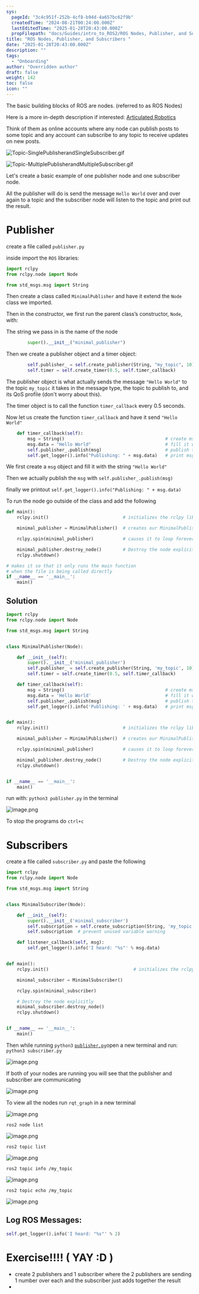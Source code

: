 ```yaml
---
sys:
  pageId: "3c4c951f-252b-4cf8-b94d-4a657bc62f9b"
  createdTime: "2024-08-21T00:24:00.000Z"
  lastEditedTime: "2025-01-28T20:43:00.000Z"
  propFilepath: "docs/Guides/intro_to_ROS2/ROS Nodes, Publisher, and Subscribers .md"
title: "ROS Nodes, Publisher, and Subscribers "
date: "2025-01-28T20:43:00.000Z"
description: ""
tags:
  - "Onboarding"
author: "Overridden author"
draft: false
weight: 142
toc: false
icon: ""
---
```


The basic building blocks of ROS are nodes. (referred to as ROS Nodes)

Here is a more in-depth description if interested: [Articulated Robotics](https://articulatedrobotics.xyz/tutorials/ready-for-ros/ros-overview#2-nodes)

Think of them as online accounts where any node can publish posts to some topic and any account can subscribe to any topic to receive updates on new posts.

![Topic-SinglePublisherandSingleSubscriber.gif](https://docs.ros.org/en/humble/_images/Topic-SinglePublisherandSingleSubscriber.gif)

![Topic-MultiplePublisherandMultipleSubscriber.gif](https://docs.ros.org/en/humble/_images/Topic-MultiplePublisherandMultipleSubscriber.gif)

Let's create a basic example of one publisher node and one subscriber node.

All the publisher will do is send the message `Hello World` over and over again to a topic and the subscriber node will listen to the topic and print out the result.

# Publisher

create a file called `publisher.py` 

inside import the `ROS` libraries:

```python
import rclpy
from rclpy.node import Node

from std_msgs.msg import String
```

Then create a class called `MinimalPublisher` and have it extend the `Node` class we imported.

Then in the constructor, we first run the parent class’s constructor, `Node`, with:

The string we pass in is the name of the node

```python
        super().__init__("minimal_publisher")
```

Then we create a publisher object and a timer object:

```python
        self.publisher_ = self.create_publisher(String, "my_topic", 10)
        self.timer = self.create_timer(0.5, self.timer_callback)
```

The publisher object is what actually sends the message `"Hello World"` to the topic `my_topic` it takes in the message type, the topic to publish to, and its QoS profile (don't worry about this).

The timer object is to call the function `timer_callback` every 0.5 seconds.

Now let us create the function `timer_callback` and have it send `"Hello World"`

```python
    def timer_callback(self):
        msg = String()                                      # create msg object
        msg.data = "Hello World"                            # fill it with data
        self.publisher_.publish(msg)                        # publish the message
        self.get_logger().info("Publishing: " + msg.data)   # print msg
```

We first create a `msg` object and fill it with the string `"Hello World"`

Then we actually publish the `msg` with `self.publisher_.publish(msg)`

finally we printout `self.get_logger().info("Publishing: " + msg.data)`

To run the node go outside of the class and add the following

```python
def main():
    rclpy.init()                            # initializes the rclpy library

    minimal_publisher = MinimalPublisher()  # creates our MinimalPublisher object

    rclpy.spin(minimal_publisher)           # causes it to loop forever

    minimal_publisher.destroy_node()        # Destroy the node explicitly
    rclpy.shutdown()

# makes it so that it only runs the main function
# when the file is being called directly
if __name__ == '__main__': 
    main()
```

## Solution

```python
import rclpy
from rclpy.node import Node

from std_msgs.msg import String


class MinimalPublisher(Node):

    def __init__(self):
        super().__init__('minimal_publisher')
        self.publisher_ = self.create_publisher(String, 'my_topic', 10)
        self.timer = self.create_timer(0.5, self.timer_callback)

    def timer_callback(self):
        msg = String()                                      # create msg object
        msg.data = 'Hello World'                            # fill it with data
        self.publisher_.publish(msg)                        # publish the message
        self.get_logger().info('Publishing: ' + msg.data)   # print msg


def main():
    rclpy.init()                            # initializes the rclpy library

    minimal_publisher = MinimalPublisher()  # creates our MinimalPublisher object

    rclpy.spin(minimal_publisher)           # causes it to loop forever

    minimal_publisher.destroy_node()        # Destroy the node explicitly
    rclpy.shutdown()


if __name__ == '__main__':
    main()
```

run with: `python3 publisher.py` in the terminal

![image.png](https://prod-files-secure.s3.us-west-2.amazonaws.com/d518164a-d88e-44d1-a4ee-3adb3bd8bce0/9214accb-ad5b-44f1-a31c-b3167c59138b/image.png?X-Amz-Algorithm=AWS4-HMAC-SHA256&X-Amz-Content-Sha256=UNSIGNED-PAYLOAD&X-Amz-Credential=ASIAZI2LB466R4NUAKXF%2F20250319%2Fus-west-2%2Fs3%2Faws4_request&X-Amz-Date=20250319T181150Z&X-Amz-Expires=3600&X-Amz-Security-Token=IQoJb3JpZ2luX2VjEB8aCXVzLXdlc3QtMiJHMEUCIAcFJ1TaMNlOnBPKNgPVU8TH0OlDH0TvW%2BLLTZoEndFsAiEAnQnfLG9wT8Yjypm88HFxoPvsZ1DHV%2B4Sq9jlxz%2BBJLEq%2FwMIeBAAGgw2Mzc0MjMxODM4MDUiDKJza%2FYFGGHotJ0KsircA7QBBHM0rr%2FpYdnG%2BTVxc3IJPN%2F%2BWT9XWfR2H6Lyb1JTG5qQoEv3EDEo%2BqghXP24O7BvyyXJCLA8pM%2B2%2Bg46SNAPP4xGh%2F%2FNrJaSt%2Fi600WDpAknNG9qcJ%2BjWly4cYCjUg7Rc5A5inj4LGBanBeGXaaeW%2BAc2%2Fs84ls6PRhQIp46zdQQrS6DfJznTxgJ7XF6ATKUFwQqEiMFRPzlPzCewy5DXMVjwl7uGINgFNpHKx7GUhoeIc9IX9OIQogmX4UJX1sypviJOR7vuVL9YmGWBPg8r7iK4rriI0iUdlNQMeFGrm5dNWuXuj6%2F7OXjpXfc2FW9OOuqEhlCCV5WUO8GPFL2%2B%2BTtMPvnG3vdCNR9Roc03nnxZVV6qrrhxemAzlNX5J6YrdPEDV5FMVvF5lkDJIUZ2f8cyXmRvQ%2F4TDhOQsZt%2FLLwy74ziprn3uBDqzqwmc3jNxalAZke%2FHJ6goNKwHQ0vgBTlZzodm9VJ1FKVCvgTLKgAK6GmuIjuQUAnnZbdlATHnjwHXPHg1U%2B9ZgZ9nl%2BsUfFUYc0DcPaUpL82LsSiVLhEcJd564ICkX4mcRWRH32kJ6TeQbrd%2BLEcnnlB%2BxpPRZfgBczPjtdMIeYFy9V1OcpLbwfL%2Bw3%2BLgPMNO8674GOqUB9QmUT1lLroOKYRpdRy1fIZsGDHstoH8DtZNRxTuEFHndnmAkjdAX3D03%2BdsI3CCJ%2Fr3CnKuXhGimcGrLP%2FV6ewWhKZnXEnEODeIwcal2SBa7ms4ZZp%2BCPovWd1v%2F6iagqN4ldqceH8qQVd%2Fz3KluH7F7qxbRFvAxPCcC8WKX%2FOjlkeGmgT6Ft0CE5xntfTx1QBq749hqhfp51f3k6VeSr5escm3J&X-Amz-Signature=569d334a6bffa03d8aa453d1157a38ac416b1cd4c731dc54f3d44990fda2df31&X-Amz-SignedHeaders=host&x-id=GetObject)

To stop the programs do `ctrl+c`

# Subscribers

create a file called `subscriber.py` and paste the following

```python
import rclpy
from rclpy.node import Node

from std_msgs.msg import String


class MinimalSubscriber(Node):

    def __init__(self):
        super().__init__('minimal_subscriber')
        self.subscription = self.create_subscription(String, 'my_topic', self.listener_callback, 10)
        self.subscription  # prevent unused variable warning

    def listener_callback(self, msg):
        self.get_logger().info('I heard: "%s"' % msg.data)


def main():
    rclpy.init()                                # initializes the rclpy library

    minimal_subscriber = MinimalSubscriber()

    rclpy.spin(minimal_subscriber)

    # Destroy the node explicitly
    minimal_subscriber.destroy_node()
    rclpy.shutdown()


if __name__ == '__main__':
    main()
```

Then while running `python3` [`publisher.py`](http://publisher.py/)open a new terminal and run: `python3 subscriber.py` 

![image.png](https://prod-files-secure.s3.us-west-2.amazonaws.com/d518164a-d88e-44d1-a4ee-3adb3bd8bce0/611fccf2-c738-4dbd-94e9-98f209092866/image.png?X-Amz-Algorithm=AWS4-HMAC-SHA256&X-Amz-Content-Sha256=UNSIGNED-PAYLOAD&X-Amz-Credential=ASIAZI2LB466R4NUAKXF%2F20250319%2Fus-west-2%2Fs3%2Faws4_request&X-Amz-Date=20250319T181150Z&X-Amz-Expires=3600&X-Amz-Security-Token=IQoJb3JpZ2luX2VjEB8aCXVzLXdlc3QtMiJHMEUCIAcFJ1TaMNlOnBPKNgPVU8TH0OlDH0TvW%2BLLTZoEndFsAiEAnQnfLG9wT8Yjypm88HFxoPvsZ1DHV%2B4Sq9jlxz%2BBJLEq%2FwMIeBAAGgw2Mzc0MjMxODM4MDUiDKJza%2FYFGGHotJ0KsircA7QBBHM0rr%2FpYdnG%2BTVxc3IJPN%2F%2BWT9XWfR2H6Lyb1JTG5qQoEv3EDEo%2BqghXP24O7BvyyXJCLA8pM%2B2%2Bg46SNAPP4xGh%2F%2FNrJaSt%2Fi600WDpAknNG9qcJ%2BjWly4cYCjUg7Rc5A5inj4LGBanBeGXaaeW%2BAc2%2Fs84ls6PRhQIp46zdQQrS6DfJznTxgJ7XF6ATKUFwQqEiMFRPzlPzCewy5DXMVjwl7uGINgFNpHKx7GUhoeIc9IX9OIQogmX4UJX1sypviJOR7vuVL9YmGWBPg8r7iK4rriI0iUdlNQMeFGrm5dNWuXuj6%2F7OXjpXfc2FW9OOuqEhlCCV5WUO8GPFL2%2B%2BTtMPvnG3vdCNR9Roc03nnxZVV6qrrhxemAzlNX5J6YrdPEDV5FMVvF5lkDJIUZ2f8cyXmRvQ%2F4TDhOQsZt%2FLLwy74ziprn3uBDqzqwmc3jNxalAZke%2FHJ6goNKwHQ0vgBTlZzodm9VJ1FKVCvgTLKgAK6GmuIjuQUAnnZbdlATHnjwHXPHg1U%2B9ZgZ9nl%2BsUfFUYc0DcPaUpL82LsSiVLhEcJd564ICkX4mcRWRH32kJ6TeQbrd%2BLEcnnlB%2BxpPRZfgBczPjtdMIeYFy9V1OcpLbwfL%2Bw3%2BLgPMNO8674GOqUB9QmUT1lLroOKYRpdRy1fIZsGDHstoH8DtZNRxTuEFHndnmAkjdAX3D03%2BdsI3CCJ%2Fr3CnKuXhGimcGrLP%2FV6ewWhKZnXEnEODeIwcal2SBa7ms4ZZp%2BCPovWd1v%2F6iagqN4ldqceH8qQVd%2Fz3KluH7F7qxbRFvAxPCcC8WKX%2FOjlkeGmgT6Ft0CE5xntfTx1QBq749hqhfp51f3k6VeSr5escm3J&X-Amz-Signature=44da2cddfda0ec2ff8acbddd1e197b3be02f2158eafe2a7c8054c5374a8df899&X-Amz-SignedHeaders=host&x-id=GetObject)

If both of your nodes are running you will see that the publisher and subscriber are communicating

![image.png](https://prod-files-secure.s3.us-west-2.amazonaws.com/d518164a-d88e-44d1-a4ee-3adb3bd8bce0/eea428b5-1cf0-43bb-a30b-81cbaf6c5c78/image.png?X-Amz-Algorithm=AWS4-HMAC-SHA256&X-Amz-Content-Sha256=UNSIGNED-PAYLOAD&X-Amz-Credential=ASIAZI2LB466R4NUAKXF%2F20250319%2Fus-west-2%2Fs3%2Faws4_request&X-Amz-Date=20250319T181150Z&X-Amz-Expires=3600&X-Amz-Security-Token=IQoJb3JpZ2luX2VjEB8aCXVzLXdlc3QtMiJHMEUCIAcFJ1TaMNlOnBPKNgPVU8TH0OlDH0TvW%2BLLTZoEndFsAiEAnQnfLG9wT8Yjypm88HFxoPvsZ1DHV%2B4Sq9jlxz%2BBJLEq%2FwMIeBAAGgw2Mzc0MjMxODM4MDUiDKJza%2FYFGGHotJ0KsircA7QBBHM0rr%2FpYdnG%2BTVxc3IJPN%2F%2BWT9XWfR2H6Lyb1JTG5qQoEv3EDEo%2BqghXP24O7BvyyXJCLA8pM%2B2%2Bg46SNAPP4xGh%2F%2FNrJaSt%2Fi600WDpAknNG9qcJ%2BjWly4cYCjUg7Rc5A5inj4LGBanBeGXaaeW%2BAc2%2Fs84ls6PRhQIp46zdQQrS6DfJznTxgJ7XF6ATKUFwQqEiMFRPzlPzCewy5DXMVjwl7uGINgFNpHKx7GUhoeIc9IX9OIQogmX4UJX1sypviJOR7vuVL9YmGWBPg8r7iK4rriI0iUdlNQMeFGrm5dNWuXuj6%2F7OXjpXfc2FW9OOuqEhlCCV5WUO8GPFL2%2B%2BTtMPvnG3vdCNR9Roc03nnxZVV6qrrhxemAzlNX5J6YrdPEDV5FMVvF5lkDJIUZ2f8cyXmRvQ%2F4TDhOQsZt%2FLLwy74ziprn3uBDqzqwmc3jNxalAZke%2FHJ6goNKwHQ0vgBTlZzodm9VJ1FKVCvgTLKgAK6GmuIjuQUAnnZbdlATHnjwHXPHg1U%2B9ZgZ9nl%2BsUfFUYc0DcPaUpL82LsSiVLhEcJd564ICkX4mcRWRH32kJ6TeQbrd%2BLEcnnlB%2BxpPRZfgBczPjtdMIeYFy9V1OcpLbwfL%2Bw3%2BLgPMNO8674GOqUB9QmUT1lLroOKYRpdRy1fIZsGDHstoH8DtZNRxTuEFHndnmAkjdAX3D03%2BdsI3CCJ%2Fr3CnKuXhGimcGrLP%2FV6ewWhKZnXEnEODeIwcal2SBa7ms4ZZp%2BCPovWd1v%2F6iagqN4ldqceH8qQVd%2Fz3KluH7F7qxbRFvAxPCcC8WKX%2FOjlkeGmgT6Ft0CE5xntfTx1QBq749hqhfp51f3k6VeSr5escm3J&X-Amz-Signature=8003b569d8e8f15f17ffa7bf135a7f499a171aff8f2847186ce3cd8e6cbac77b&X-Amz-SignedHeaders=host&x-id=GetObject)

To view all the nodes run `rqt_graph` in a new terminal

![image.png](https://prod-files-secure.s3.us-west-2.amazonaws.com/d518164a-d88e-44d1-a4ee-3adb3bd8bce0/1d98e964-4318-4d62-b5c4-8c8f78368598/image.png?X-Amz-Algorithm=AWS4-HMAC-SHA256&X-Amz-Content-Sha256=UNSIGNED-PAYLOAD&X-Amz-Credential=ASIAZI2LB466R4NUAKXF%2F20250319%2Fus-west-2%2Fs3%2Faws4_request&X-Amz-Date=20250319T181150Z&X-Amz-Expires=3600&X-Amz-Security-Token=IQoJb3JpZ2luX2VjEB8aCXVzLXdlc3QtMiJHMEUCIAcFJ1TaMNlOnBPKNgPVU8TH0OlDH0TvW%2BLLTZoEndFsAiEAnQnfLG9wT8Yjypm88HFxoPvsZ1DHV%2B4Sq9jlxz%2BBJLEq%2FwMIeBAAGgw2Mzc0MjMxODM4MDUiDKJza%2FYFGGHotJ0KsircA7QBBHM0rr%2FpYdnG%2BTVxc3IJPN%2F%2BWT9XWfR2H6Lyb1JTG5qQoEv3EDEo%2BqghXP24O7BvyyXJCLA8pM%2B2%2Bg46SNAPP4xGh%2F%2FNrJaSt%2Fi600WDpAknNG9qcJ%2BjWly4cYCjUg7Rc5A5inj4LGBanBeGXaaeW%2BAc2%2Fs84ls6PRhQIp46zdQQrS6DfJznTxgJ7XF6ATKUFwQqEiMFRPzlPzCewy5DXMVjwl7uGINgFNpHKx7GUhoeIc9IX9OIQogmX4UJX1sypviJOR7vuVL9YmGWBPg8r7iK4rriI0iUdlNQMeFGrm5dNWuXuj6%2F7OXjpXfc2FW9OOuqEhlCCV5WUO8GPFL2%2B%2BTtMPvnG3vdCNR9Roc03nnxZVV6qrrhxemAzlNX5J6YrdPEDV5FMVvF5lkDJIUZ2f8cyXmRvQ%2F4TDhOQsZt%2FLLwy74ziprn3uBDqzqwmc3jNxalAZke%2FHJ6goNKwHQ0vgBTlZzodm9VJ1FKVCvgTLKgAK6GmuIjuQUAnnZbdlATHnjwHXPHg1U%2B9ZgZ9nl%2BsUfFUYc0DcPaUpL82LsSiVLhEcJd564ICkX4mcRWRH32kJ6TeQbrd%2BLEcnnlB%2BxpPRZfgBczPjtdMIeYFy9V1OcpLbwfL%2Bw3%2BLgPMNO8674GOqUB9QmUT1lLroOKYRpdRy1fIZsGDHstoH8DtZNRxTuEFHndnmAkjdAX3D03%2BdsI3CCJ%2Fr3CnKuXhGimcGrLP%2FV6ewWhKZnXEnEODeIwcal2SBa7ms4ZZp%2BCPovWd1v%2F6iagqN4ldqceH8qQVd%2Fz3KluH7F7qxbRFvAxPCcC8WKX%2FOjlkeGmgT6Ft0CE5xntfTx1QBq749hqhfp51f3k6VeSr5escm3J&X-Amz-Signature=0c8815bcffd1edb08f84fc38ae85ea9c5710fba5038a08e3c7306f7757feada8&X-Amz-SignedHeaders=host&x-id=GetObject)

`ros2 node list`

![image.png](https://prod-files-secure.s3.us-west-2.amazonaws.com/d518164a-d88e-44d1-a4ee-3adb3bd8bce0/680ac8cf-e6d9-4164-9ece-5b9a6fccffee/image.png?X-Amz-Algorithm=AWS4-HMAC-SHA256&X-Amz-Content-Sha256=UNSIGNED-PAYLOAD&X-Amz-Credential=ASIAZI2LB466R4NUAKXF%2F20250319%2Fus-west-2%2Fs3%2Faws4_request&X-Amz-Date=20250319T181150Z&X-Amz-Expires=3600&X-Amz-Security-Token=IQoJb3JpZ2luX2VjEB8aCXVzLXdlc3QtMiJHMEUCIAcFJ1TaMNlOnBPKNgPVU8TH0OlDH0TvW%2BLLTZoEndFsAiEAnQnfLG9wT8Yjypm88HFxoPvsZ1DHV%2B4Sq9jlxz%2BBJLEq%2FwMIeBAAGgw2Mzc0MjMxODM4MDUiDKJza%2FYFGGHotJ0KsircA7QBBHM0rr%2FpYdnG%2BTVxc3IJPN%2F%2BWT9XWfR2H6Lyb1JTG5qQoEv3EDEo%2BqghXP24O7BvyyXJCLA8pM%2B2%2Bg46SNAPP4xGh%2F%2FNrJaSt%2Fi600WDpAknNG9qcJ%2BjWly4cYCjUg7Rc5A5inj4LGBanBeGXaaeW%2BAc2%2Fs84ls6PRhQIp46zdQQrS6DfJznTxgJ7XF6ATKUFwQqEiMFRPzlPzCewy5DXMVjwl7uGINgFNpHKx7GUhoeIc9IX9OIQogmX4UJX1sypviJOR7vuVL9YmGWBPg8r7iK4rriI0iUdlNQMeFGrm5dNWuXuj6%2F7OXjpXfc2FW9OOuqEhlCCV5WUO8GPFL2%2B%2BTtMPvnG3vdCNR9Roc03nnxZVV6qrrhxemAzlNX5J6YrdPEDV5FMVvF5lkDJIUZ2f8cyXmRvQ%2F4TDhOQsZt%2FLLwy74ziprn3uBDqzqwmc3jNxalAZke%2FHJ6goNKwHQ0vgBTlZzodm9VJ1FKVCvgTLKgAK6GmuIjuQUAnnZbdlATHnjwHXPHg1U%2B9ZgZ9nl%2BsUfFUYc0DcPaUpL82LsSiVLhEcJd564ICkX4mcRWRH32kJ6TeQbrd%2BLEcnnlB%2BxpPRZfgBczPjtdMIeYFy9V1OcpLbwfL%2Bw3%2BLgPMNO8674GOqUB9QmUT1lLroOKYRpdRy1fIZsGDHstoH8DtZNRxTuEFHndnmAkjdAX3D03%2BdsI3CCJ%2Fr3CnKuXhGimcGrLP%2FV6ewWhKZnXEnEODeIwcal2SBa7ms4ZZp%2BCPovWd1v%2F6iagqN4ldqceH8qQVd%2Fz3KluH7F7qxbRFvAxPCcC8WKX%2FOjlkeGmgT6Ft0CE5xntfTx1QBq749hqhfp51f3k6VeSr5escm3J&X-Amz-Signature=f6b683e728ed2ae0c39b91360e4eb1fbeb98963034458541d7a4443d5beaa50f&X-Amz-SignedHeaders=host&x-id=GetObject)

`ros2 topic list`

![image.png](https://prod-files-secure.s3.us-west-2.amazonaws.com/d518164a-d88e-44d1-a4ee-3adb3bd8bce0/eee2ebe1-27ef-4a4a-96fb-2ca54126fb29/image.png?X-Amz-Algorithm=AWS4-HMAC-SHA256&X-Amz-Content-Sha256=UNSIGNED-PAYLOAD&X-Amz-Credential=ASIAZI2LB466R4NUAKXF%2F20250319%2Fus-west-2%2Fs3%2Faws4_request&X-Amz-Date=20250319T181150Z&X-Amz-Expires=3600&X-Amz-Security-Token=IQoJb3JpZ2luX2VjEB8aCXVzLXdlc3QtMiJHMEUCIAcFJ1TaMNlOnBPKNgPVU8TH0OlDH0TvW%2BLLTZoEndFsAiEAnQnfLG9wT8Yjypm88HFxoPvsZ1DHV%2B4Sq9jlxz%2BBJLEq%2FwMIeBAAGgw2Mzc0MjMxODM4MDUiDKJza%2FYFGGHotJ0KsircA7QBBHM0rr%2FpYdnG%2BTVxc3IJPN%2F%2BWT9XWfR2H6Lyb1JTG5qQoEv3EDEo%2BqghXP24O7BvyyXJCLA8pM%2B2%2Bg46SNAPP4xGh%2F%2FNrJaSt%2Fi600WDpAknNG9qcJ%2BjWly4cYCjUg7Rc5A5inj4LGBanBeGXaaeW%2BAc2%2Fs84ls6PRhQIp46zdQQrS6DfJznTxgJ7XF6ATKUFwQqEiMFRPzlPzCewy5DXMVjwl7uGINgFNpHKx7GUhoeIc9IX9OIQogmX4UJX1sypviJOR7vuVL9YmGWBPg8r7iK4rriI0iUdlNQMeFGrm5dNWuXuj6%2F7OXjpXfc2FW9OOuqEhlCCV5WUO8GPFL2%2B%2BTtMPvnG3vdCNR9Roc03nnxZVV6qrrhxemAzlNX5J6YrdPEDV5FMVvF5lkDJIUZ2f8cyXmRvQ%2F4TDhOQsZt%2FLLwy74ziprn3uBDqzqwmc3jNxalAZke%2FHJ6goNKwHQ0vgBTlZzodm9VJ1FKVCvgTLKgAK6GmuIjuQUAnnZbdlATHnjwHXPHg1U%2B9ZgZ9nl%2BsUfFUYc0DcPaUpL82LsSiVLhEcJd564ICkX4mcRWRH32kJ6TeQbrd%2BLEcnnlB%2BxpPRZfgBczPjtdMIeYFy9V1OcpLbwfL%2Bw3%2BLgPMNO8674GOqUB9QmUT1lLroOKYRpdRy1fIZsGDHstoH8DtZNRxTuEFHndnmAkjdAX3D03%2BdsI3CCJ%2Fr3CnKuXhGimcGrLP%2FV6ewWhKZnXEnEODeIwcal2SBa7ms4ZZp%2BCPovWd1v%2F6iagqN4ldqceH8qQVd%2Fz3KluH7F7qxbRFvAxPCcC8WKX%2FOjlkeGmgT6Ft0CE5xntfTx1QBq749hqhfp51f3k6VeSr5escm3J&X-Amz-Signature=55a5eb77c3b8b9f8dfa2e84a0da59375f00d653a62a001713058517f4f78737a&X-Amz-SignedHeaders=host&x-id=GetObject)

`ros2 topic info /my_topic`

![image.png](https://prod-files-secure.s3.us-west-2.amazonaws.com/d518164a-d88e-44d1-a4ee-3adb3bd8bce0/6288ef12-cb9e-406f-b9eb-65feed3a9011/image.png?X-Amz-Algorithm=AWS4-HMAC-SHA256&X-Amz-Content-Sha256=UNSIGNED-PAYLOAD&X-Amz-Credential=ASIAZI2LB466R4NUAKXF%2F20250319%2Fus-west-2%2Fs3%2Faws4_request&X-Amz-Date=20250319T181150Z&X-Amz-Expires=3600&X-Amz-Security-Token=IQoJb3JpZ2luX2VjEB8aCXVzLXdlc3QtMiJHMEUCIAcFJ1TaMNlOnBPKNgPVU8TH0OlDH0TvW%2BLLTZoEndFsAiEAnQnfLG9wT8Yjypm88HFxoPvsZ1DHV%2B4Sq9jlxz%2BBJLEq%2FwMIeBAAGgw2Mzc0MjMxODM4MDUiDKJza%2FYFGGHotJ0KsircA7QBBHM0rr%2FpYdnG%2BTVxc3IJPN%2F%2BWT9XWfR2H6Lyb1JTG5qQoEv3EDEo%2BqghXP24O7BvyyXJCLA8pM%2B2%2Bg46SNAPP4xGh%2F%2FNrJaSt%2Fi600WDpAknNG9qcJ%2BjWly4cYCjUg7Rc5A5inj4LGBanBeGXaaeW%2BAc2%2Fs84ls6PRhQIp46zdQQrS6DfJznTxgJ7XF6ATKUFwQqEiMFRPzlPzCewy5DXMVjwl7uGINgFNpHKx7GUhoeIc9IX9OIQogmX4UJX1sypviJOR7vuVL9YmGWBPg8r7iK4rriI0iUdlNQMeFGrm5dNWuXuj6%2F7OXjpXfc2FW9OOuqEhlCCV5WUO8GPFL2%2B%2BTtMPvnG3vdCNR9Roc03nnxZVV6qrrhxemAzlNX5J6YrdPEDV5FMVvF5lkDJIUZ2f8cyXmRvQ%2F4TDhOQsZt%2FLLwy74ziprn3uBDqzqwmc3jNxalAZke%2FHJ6goNKwHQ0vgBTlZzodm9VJ1FKVCvgTLKgAK6GmuIjuQUAnnZbdlATHnjwHXPHg1U%2B9ZgZ9nl%2BsUfFUYc0DcPaUpL82LsSiVLhEcJd564ICkX4mcRWRH32kJ6TeQbrd%2BLEcnnlB%2BxpPRZfgBczPjtdMIeYFy9V1OcpLbwfL%2Bw3%2BLgPMNO8674GOqUB9QmUT1lLroOKYRpdRy1fIZsGDHstoH8DtZNRxTuEFHndnmAkjdAX3D03%2BdsI3CCJ%2Fr3CnKuXhGimcGrLP%2FV6ewWhKZnXEnEODeIwcal2SBa7ms4ZZp%2BCPovWd1v%2F6iagqN4ldqceH8qQVd%2Fz3KluH7F7qxbRFvAxPCcC8WKX%2FOjlkeGmgT6Ft0CE5xntfTx1QBq749hqhfp51f3k6VeSr5escm3J&X-Amz-Signature=a6948139eb4775301259b8c0e1290ced903b187e037768beed6682704db6690e&X-Amz-SignedHeaders=host&x-id=GetObject)

`ros2 topic echo /my_topic`

![image.png](https://prod-files-secure.s3.us-west-2.amazonaws.com/d518164a-d88e-44d1-a4ee-3adb3bd8bce0/0a6fcb4d-422d-4a6c-a803-749ef4adf2c6/image.png?X-Amz-Algorithm=AWS4-HMAC-SHA256&X-Amz-Content-Sha256=UNSIGNED-PAYLOAD&X-Amz-Credential=ASIAZI2LB466R4NUAKXF%2F20250319%2Fus-west-2%2Fs3%2Faws4_request&X-Amz-Date=20250319T181150Z&X-Amz-Expires=3600&X-Amz-Security-Token=IQoJb3JpZ2luX2VjEB8aCXVzLXdlc3QtMiJHMEUCIAcFJ1TaMNlOnBPKNgPVU8TH0OlDH0TvW%2BLLTZoEndFsAiEAnQnfLG9wT8Yjypm88HFxoPvsZ1DHV%2B4Sq9jlxz%2BBJLEq%2FwMIeBAAGgw2Mzc0MjMxODM4MDUiDKJza%2FYFGGHotJ0KsircA7QBBHM0rr%2FpYdnG%2BTVxc3IJPN%2F%2BWT9XWfR2H6Lyb1JTG5qQoEv3EDEo%2BqghXP24O7BvyyXJCLA8pM%2B2%2Bg46SNAPP4xGh%2F%2FNrJaSt%2Fi600WDpAknNG9qcJ%2BjWly4cYCjUg7Rc5A5inj4LGBanBeGXaaeW%2BAc2%2Fs84ls6PRhQIp46zdQQrS6DfJznTxgJ7XF6ATKUFwQqEiMFRPzlPzCewy5DXMVjwl7uGINgFNpHKx7GUhoeIc9IX9OIQogmX4UJX1sypviJOR7vuVL9YmGWBPg8r7iK4rriI0iUdlNQMeFGrm5dNWuXuj6%2F7OXjpXfc2FW9OOuqEhlCCV5WUO8GPFL2%2B%2BTtMPvnG3vdCNR9Roc03nnxZVV6qrrhxemAzlNX5J6YrdPEDV5FMVvF5lkDJIUZ2f8cyXmRvQ%2F4TDhOQsZt%2FLLwy74ziprn3uBDqzqwmc3jNxalAZke%2FHJ6goNKwHQ0vgBTlZzodm9VJ1FKVCvgTLKgAK6GmuIjuQUAnnZbdlATHnjwHXPHg1U%2B9ZgZ9nl%2BsUfFUYc0DcPaUpL82LsSiVLhEcJd564ICkX4mcRWRH32kJ6TeQbrd%2BLEcnnlB%2BxpPRZfgBczPjtdMIeYFy9V1OcpLbwfL%2Bw3%2BLgPMNO8674GOqUB9QmUT1lLroOKYRpdRy1fIZsGDHstoH8DtZNRxTuEFHndnmAkjdAX3D03%2BdsI3CCJ%2Fr3CnKuXhGimcGrLP%2FV6ewWhKZnXEnEODeIwcal2SBa7ms4ZZp%2BCPovWd1v%2F6iagqN4ldqceH8qQVd%2Fz3KluH7F7qxbRFvAxPCcC8WKX%2FOjlkeGmgT6Ft0CE5xntfTx1QBq749hqhfp51f3k6VeSr5escm3J&X-Amz-Signature=d1a4f76787e52b24456026d4078f48bb17804e6074c50c641ea10bc671152b2c&X-Amz-SignedHeaders=host&x-id=GetObject)

## Log ROS Messages:

```python
self.get_logger().info('I heard: "%s"' % 2)
```

# Exercise!!!! ( YAY :D )

- create 2 publishers and 1 subscriber where the 2 publishers are sending 1 number over each and the subscriber just adds together the result
- 
